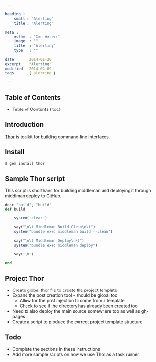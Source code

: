 ```yaml
---

heading :
    small : "Alerting"
    title : "Alerting"

meta :
    author : "Ian Warner"
    image  : ""
    title  : "Alerting"
    type   : ""

date     : 2014-01-20
excerpt  : "Alerting"
modified : 2014-02-09
tags     : [ alerting ]

---
```


## Table of Contents
* Table of Contents
{:toc}

## Introduction
[Thor][] is toolkit for building command-line interfaces.

## Install
~~~ shell
$ gem install thor
~~~

## Sample Thor script
This script is shorthand for building middleman and deploying it through
middlman deploy to GitHub.

~~~ ruby
desc "build", "build"
def build

    system("clear")

    say("\n\t Middleman Build Clean\n\t")
    system("bundle exec middleman build --clean")

    say("\n\t Middleman Deploy\n\t")
    system("bundle exec middleman deploy")

    say("\n")

end
~~~

## Project Thor
* Create global thor file to create the project template
* Expand the post creation tool - should be global too
    * Allow for the post injection to come from a template
    * Check to see if the directory has already been created too
* Need to also deploy the main source somewhere too as well as gh-pages
* Create a script to produce the correct project template structure

## Todo
* Complete the sections in these instructions
* Add more sample scripts on how we use Thor as a task runner

[Thor]:http://whatisthor.com/